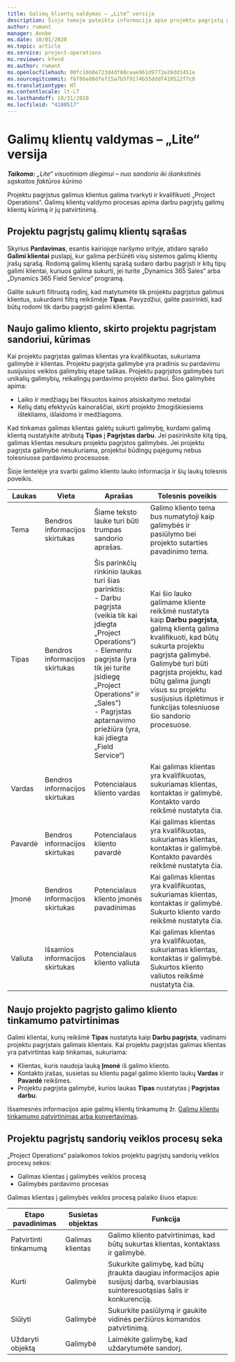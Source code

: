 ```yaml
---
title: Galimų klientų valdymas – „Lite“ versija
description: Šioje temoje pateikta informacija apie projektu pagrįstų galimų klientų valdymą (Pro).
author: rumant
manager: Annbe
ms.date: 10/01/2020
ms.topic: article
ms.service: project-operations
ms.reviewer: kfend
ms.author: rumant
ms.openlocfilehash: 00fc16b0e723d4df88ceae961d9772e26dd1451e
ms.sourcegitcommit: f6f86e80dfef15a7b5f9174b55dddf410522f7c8
ms.translationtype: HT
ms.contentlocale: lt-LT
ms.lasthandoff: 10/31/2020
ms.locfileid: "4180517"
---
```

# <a name="manage-leads---lite"></a>Galimų klientų valdymas – „Lite“ versija

_**Taikoma:** „Lite“ visuotiniam diegimui – nuo sandorio iki išankstinės sąskaitos faktūros kūrimo_

Projektu pagrįstus galimus klientus galima tvarkyti ir kvalifikuoti „Project Operations“. Galimų klientų valdymo procesas apima darbu pagrįstų galimų klientų kūrimą ir jų patvirtinimą. 

## <a name="list-of-project-sales-leads"></a>Projektu pagrįstų galimų klientų sąrašas

Skyrius **Pardavimas**, esantis kairiojoje naršymo srityje, atidaro sąrašo **Galimi klientai** puslapį, kur galima peržiūrėti visų sistemos galimų klientų įrašų sąrašą. Rodomą galimų klientų sąrašą sudaro darbu pagrįsti ir kitų tipų galimi klientai, kuriuos galima sukurti, jei turite „Dynamics 365 Sales“ arba „Dynamics 365 Field Service“ programą.

Galite sukurti filtruotą rodinį, kad matytumėte tik projektu pagrįstus galimus klientus, sukurdami filtrą reikšmėje **Tipas**. Pavyzdžiui, galite pasirinkti, kad būtų rodomi tik darbu pagrįsti galimi klientai.

## <a name="creating-a-new-lead-for-a-project-based-deal"></a>Naujo galimo kliento, skirto projektu pagrįstam sandoriui, kūrimas

Kai projektu pagrįstas galimas klientas yra kvalifikuotas, sukuriama galimybė ir klientas. Projektu pagrįsta galimybė yra pradinis su pardavimu susijusios veiklos galimybių etape taškas. Projektu pagrįstos galimybės turi unikalių galimybių, reikalingų pardavimo projekto darbui. Šios galimybės apima:

- Laiko ir medžiagų bei fiksuotos kainos atsiskaitymo metodai
- Kelių datų efektyvūs kainoraščiai, skirti projekto žmogiškiesiems ištekliams, išlaidoms ir medžiagoms.

Kad tinkamas galimas klientas galėtų sukurti galimybę, kurdami galimą klientą nustatykite atributą **Tipas** į **Pagrįstas darbu**. Jei pasirinksite kitą tipą, galimas klientas nesukurs projektu pagrįstos galimybės. Jei projektu pagrįsta galimybė nesukuriama, projektui būdingų pajėgumų nebus tolesniuose pardavimo procesuose.

Šioje lentelėje yra svarbi galimo kliento lauko informacija ir šių laukų tolesnis poveikis.

| **Laukas** | **Vieta** | **Aprašas** | **Tolesnis poveikis** |
| --- | --- | --- | --- |
| Tema | Bendros informacijos skirtukas | Šiame teksto lauke turi būti trumpas sandorio aprašas. | Galimo kliento tema bus numatytoji kaip galimybės ir pasiūlymo bei projekto sutarties pavadinimo tema. |
| Tipas | Bendros informacijos skirtukas | Šis parinkčių rinkinio laukas turi šias parinktis:</br>- Darbu pagrįsta (veikia tik kai įdiegta „Project Operations“)</br>- Elementu pagrįsta (yra tik jei turite įsidiegę „Project Operations“ ir „Sales")</br>- Pagrįstas aptarnavimo priežiūra (yra, kai įdiegta „Field Service“) | Kai šio lauko galimame kliente reikšmė nustatyta kaip **Darbu pagrįsta**, galimą klientą galima kvalifikuoti, kad būtų sukurta projektu pagrįsta galimybė. Galimybė turi būti pagrįsta projektu, kad būtų galima įjungti visus su projektu susijusius išplėtimus ir funkcijas tolesniuose šio sandorio procesuose. |
| Vardas | Bendros informacijos skirtukas | Potencialaus kliento vardas | Kai galimas klientas yra kvalifikuotas, sukuriamas klientas, kontaktas ir galimybė. Kontakto vardo reikšmė nustatyta čia. |
| Pavardė | Bendros informacijos skirtukas | Potencialaus kliento pavardė | Kai galimas klientas yra kvalifikuotas, sukuriamas klientas, kontaktas ir galimybė. Kontakto pavardės reikšmė nustatyta čia. |
| Įmonė | Bendros informacijos skirtukas | Potencialaus kliento įmonės pavadinimas | Kai galimas klientas yra kvalifikuotas, sukuriamas klientas, kontaktas ir galimybė. Sukurto kliento vardo reikšmė nustatyta čia. |
| Valiuta | Išsamios informacijos skirtukas | Potencialaus kliento valiuta | Kai galimas klientas yra kvalifikuotas, sukuriamas klientas, kontaktas ir galimybė. Sukurtos kliento valiutos reikšmė nustatyta čia. |

## <a name="qualify-a-new-project-based-lead"></a>Naujo projekto pagrįsto galimo kliento tinkamumo patvirtinimas

Galimi klientai, kurių reikšmė **Tipas** nustatyta kaip **Darbu pagrįsta**, vadinami projektu pagrįstais galimais klientais. Kai projektu pagrįstas galimas klientas yra patvirtintas kaip tinkamas, sukuriama:

- Klientas, kuris naudoja lauką **Įmonė** iš galimo kliento.
- Kontakto įrašas, susietas su klientu pagal galimo kliento laukų **Vardas** ir **Pavardė** reikšmes.
- Projektu pagrįsta galimybė, kurios laukas **Tipas** nustatytas į **Pagrįstas darbu**.

Išsamesnės informacijos apie galimų klientų tinkamumą žr. [Galimų klientų tinkamumo patvirtinimas arba konvertavimas](https://docs.microsoft.com/dynamics365/sales-enterprise/qualify-lead-convert-opportunity-sales).

## <a name="business-process-flow-for-project-based-deals"></a>Projektu pagrįstų sandorių veiklos procesų seka

„Project Operations“ palaikomos tokios projektu pagrįstų sandorių veiklos procesų sekos:

- Galimas klientas į galimybės veiklos procesą
- Galimybės pardavimo procesas

Galimas klientas į galimybės veiklos procesą palaiko šiuos etapus:

| Etapo pavadinimas | Susietas objektas | Funkcija |
| --- | --- | --- |
| Patvirtinti tinkamumą | Galimas klientas | Galimo kliento patvirtinimas, kad būtų sukurtas klientas, kontaktass ir galimybė. |
| Kurti | Galimybė | Sukurkite galimybę, kad būtų įtraukta daugiau informacijos apie susijusį darbą, svarbiausias suinteresuotąsias šalis ir konkurenciją. |
| Siūlyti | Galimybė | Sukurkite pasiūlymą ir gaukite vidinės peržiūros komandos patvirtinimą. |
| Uždaryti objektą  | Galimybė | Laimėkite galimybę, kad uždarytumėte sandorį. |
